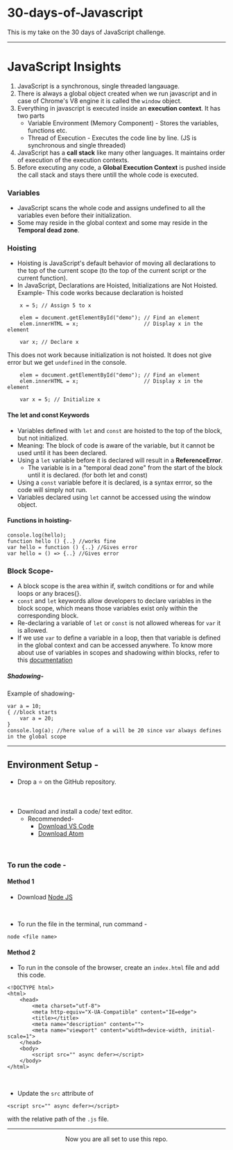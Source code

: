 # 30-days-of-Javascript

This is my take on the 30 days of JavaScript challenge.

<hr/>

# JavaScript Insights
1. JavaScript is a synchronous, single threaded langauage.
1. There is always a global object created when we run javascript and in case of Chrome's V8 engine it is called the `window` object.
1. Everything in javascript is executed inside an **execution context**. It has two parts
    * Variable Environment (Memory Component) - Stores the variables, functions etc.
    * Thread of Execution - Executes the code line by line. (JS is synchronous and single threaded)
1. JavaScript has a **call stack** like many other languages. It maintains order of execution of the execution contexts.
1. Before executing any code, a **Global Execution Context** is pushed inside the call stack and stays there untill the whole code is executed.

### Variables
* JavaScript scans the whole code and assigns undefined to all the variables even before their initialization.
* Some may reside in the global context and some may reside in the **Temporal dead zone**.

### Hoisting
* Hoisting is JavaScript's default behavior of moving all declarations to the top of the current scope (to the top of the current script or the current function).
* In JavaScript, Declarations are Hoisted, Initializations are Not Hoisted.
Example-
This code works because declaration is hoisted
```
    x = 5; // Assign 5 to x

    elem = document.getElementById("demo"); // Find an element
    elem.innerHTML = x;                     // Display x in the element

    var x; // Declare x
```

This does not work because initialization is not hoisted. It does not give error but we get `undefined` in the console.
```
    elem = document.getElementById("demo"); // Find an element
    elem.innerHTML = x;                     // Display x in the element

    var x = 5; // Initialize x
```

#### The let and const Keywords
* Variables defined with `let` and `const` are hoisted to the top of the block, but not initialized.
* Meaning: The block of code is aware of the variable, but it cannot be used until it has been declared.
* Using a `let` variable before it is declared will result in a **ReferenceError**.
    * The variable is in a "temporal dead zone" from the start of the block until it is declared. (for both let and const)
* Using a `const` variable before it is declared, is a syntax errror, so the code will simply not run.
* Variables declared using `let` cannot be accessed using the window object.

#### Functions in hoisting-
```
console.log(hello);
function hello () {..} //works fine 
var hello = function () {..} //Gives error
var hello = () => {..} //Gives error
```

### Block Scope-
* A block scope is the area within if, switch conditions or for and while loops or any braces{}. 
* `const` and `let` keywords allow developers to declare variables in the block scope, which means those variables exist only within the corresponding block.
* Re-declaring a variable of `let` or `const` is not allowed whereas for `var` it is allowed.
* If we use `var` to define a variable in a loop, then that variable is defined in the global context and can be accessed anywhere.
To know more about use of variables in scopes and shadowing within blocks, refer to this [documentation](https://www.w3schools.com/js/js_let.asp)

##### Shadowing-
Example of shadowing-
```
var a = 10;
{ //block starts
    var a = 20;
}
console.log(a); //here value of a will be 20 since var always defines in the global scope
```

<hr/>

## Environment Setup -
* Drop a :star: on the GitHub repository.
<br/>

* Download and install a code/ text editor.
    - Recommended-
        - [Download VS Code](https://code.visualstudio.com/download)
        - [Download Atom](https://atom.io/)
<br/>

### To run the code -
#### Method 1

* Download [Node JS](https://nodejs.org/en/)
<br/>

* To run the file in the terminal, run command -
```
node <file name>
```

#### Method 2
* To run in the console of the browser, create an `index.html` file and add this code.
```
<!DOCTYPE html>
<html>
    <head>
        <meta charset="utf-8">
        <meta http-equiv="X-UA-Compatible" content="IE=edge">
        <title></title>
        <meta name="description" content="">
        <meta name="viewport" content="width=device-width, initial-scale=1">
    </head>
    <body>
        <script src="" async defer></script>
    </body>
</html>
```
<br/>

* Update the `src` attribute of 
```
<script src="" async defer></script>
```
with the relative path of the `.js` file.

<hr/>

<p align="center"> Now you are all set to use this repo. </p>